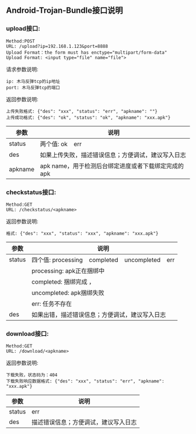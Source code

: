 ## Android-Trojan-Bundle接口说明


### upload接口:

	Method:POST
	URL: /upload?ip=192.168.1.123&port=8888
	Upload Format：the form must has enctype="multipart/form-data"
	Upload Format: <input type="file" name="file"> 

请求参数说明:

	ip: 木马反弹tcp的ip地址
	port: 木马反弹tcp的端口

返回参数说明:

	上传失败格式: {"des": "xxx", "status": "err", "apkname": ""}
	上传成功格式: {"des": "ok", "status": "ok", "apkname": "xxx.apk"}

| 参数 | 说明 |
| --- | --- |
| status | 两个值: ok&nbsp;&nbsp;&nbsp;&nbsp;err |
| des | 如果上传失败，描述错误信息；方便调试，建议写入日志 |
| apkname | apk name，用于检测后台绑定进度或者下载绑定完成的apk |




### checkstatus接口:

	Method:GET 
	URL: /checkstatus/<apkname>

返回参数说明:

	格式: {"des": "xxx", "status": "xxx", "apkname": "xxx.apk"}

| 参数 | 说明 |
| --- | --- |
| status | 四个值: processing&nbsp;&nbsp;&nbsp;&nbsp;completed&nbsp;&nbsp;&nbsp;&nbsp;uncompleted&nbsp;&nbsp;&nbsp;&nbsp;err |
|		| processing: apk正在捆绑中 |
|		| completed: 捆绑完成 ， |
|		| uncompleted: apk捆绑失败 |
|		| err: 任务不存在 |
| des | 如果出错，描述错误信息；方便调试，建议写入日志 |



### download接口:

	Method:GET 
	URL: /download/<apkname>

返回参数说明:
	
	下载失败，状态码为：404
	下载失败响应数据格式: {"des": "xxx", "status": "err", "apkname": "xxx.apk"}

| 参数 | 说明 |
| --- | --- |
| status | err |
| des | 描述错误信息；方便调试，建议写入日志|
